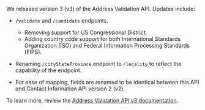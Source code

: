 We released version 3 (v3) of the Address Validation API. Updates include:
- `/validate` and `/candidate` endpoints.

     - Removing support for US Congressional District. 
     - Adding country code support for both International Standards Organization (ISO) and Federal Information Processing Standards (FIPS). 

- Renaming `/cityStateProvince` endpoint to `/locality` to reflect the capability of the endpoint.

- For ease of mapping, fields are renamed to be identical between this API and Contact Information API version 2 (v2).

To learn more, review the [Address Validation API v3 documentation](../address-validation/docs?version=v3).